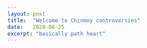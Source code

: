 ```yaml
---
layout: post
title:  "Welcome to Chinmoy controversies"
date:   2020-06-25
excerpt: "basically path heart"
---
```

